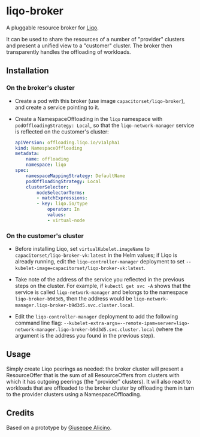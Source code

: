 # liqo-broker

A pluggable resource broker for [Liqo](https://github.com/liqotech/liqo/).

It can be used to share the resources of a number of "provider" clusters and present a unified view to a "customer" cluster. The broker then transparently handles the offloading of workloads.

## Installation

### On the broker's cluster

 - Create a pod with this broker (use image `capacitorset/liqo-broker`), and create a service pointing to it.

 - Create a NamespaceOffloading in the `liqo` namespace with `podOffloadingStrategy: Local`, so that the `liqo-network-manager` service is reflected on the customer's cluster:
    
    ```yaml
    apiVersion: offloading.liqo.io/v1alpha1
    kind: NamespaceOffloading
    metadata:
        name: offloading
        namespace: liqo
    spec:
        namespaceMappingStrategy: DefaultName
        podOffloadingStrategy: Local
        clusterSelector:
            nodeSelectorTerms:
            - matchExpressions:
            - key: liqo.io/type
                operator: In
                values:
                - virtual-node
    ```

### On the customer's cluster

 - Before installing Liqo, set `virtualKubelet.imageName` to `capacitorset/liqo-broker-vk:latest` in the Helm values; if Liqo is already running, edit the `liqo-controller-manager` deployment to set `--kubelet-image=capacitorset/liqo-broker-vk:latest`.

 - Take note of the address of the service you reflected in the previous steps on the cluster. For example, if `kubectl get svc -A` shows that the service is called `liqo-network-manager` and belongs to the namespace `liqo-broker-b9d3d5`, then the address would be `liqo-network-manager.liqo-broker-b9d3d5.svc.cluster.local`.

 - Edit the `liqo-controller-manager` deployment to add the following command line flag: `--kubelet-extra-args=--remote-ipam=server=liqo-network-manager.liqo-broker-b9d3d5.svc.cluster.local` (where the argument is the address you found in the previous step).

## Usage

Simply create Liqo peerings as needed: the broker cluster will present a ResourceOffer that is the sum of all ResourceOffers from clusters with which it has outgoing peerings (the "provider" clusters). It will also react to workloads that are offloaded to the broker cluster by offloading them in turn to the provider clusters using a NamespaceOffloading.

## Credits

Based on a prototype by [Giuseppe Alicino](https://github.com/giuse2596).